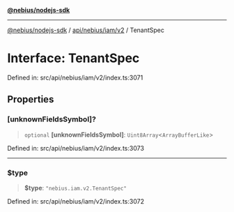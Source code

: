[**@nebius/nodejs-sdk**](../../../../../README.md)

***

[@nebius/nodejs-sdk](../../../../../README.md) / [api/nebius/iam/v2](../README.md) / TenantSpec

# Interface: TenantSpec

Defined in: src/api/nebius/iam/v2/index.ts:3071

## Properties

### \[unknownFieldsSymbol\]?

> `optional` **\[unknownFieldsSymbol\]**: `Uint8Array`\<`ArrayBufferLike`\>

Defined in: src/api/nebius/iam/v2/index.ts:3073

***

### $type

> **$type**: `"nebius.iam.v2.TenantSpec"`

Defined in: src/api/nebius/iam/v2/index.ts:3072
